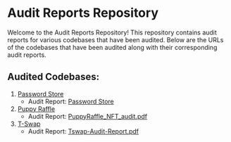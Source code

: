 # Audit Reports Repository

Welcome to the Audit Reports Repository! This repository contains audit reports for various codebases that have been audited. Below are the URLs of the codebases that have been audited along with their corresponding audit reports.

## Audited Codebases:

1. [Password Store](https://github.com/Cyfrin/3-passwordstore-audit)
   - Audit Report: [Password Store](reports/PasswordStore_report.pdf)
2. [Puppy Raffle](https://github.com/Cyfrin/4-puppy-raffle-audit)
   - Audit Report: [PuppyRaffle_NFT_audit.pdf](reports/PuppyRaffle_NFT_audit.pdf)
3. [T-Swap](https://github.com/Cyfrin/5-t-swap-audit)
   - Audit Report: [Tswap-Audit-Report.pdf](reports/Tswap-Audit-Report.pdf)
